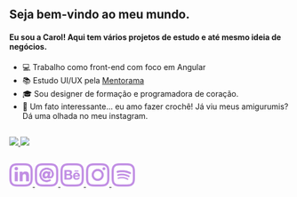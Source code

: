 ## Seja bem-vindo ao meu mundo.
#### Eu sou a __Carol__! Aqui tem vários projetos de estudo e até mesmo ideia de negócios.

- 💻 Trabalho como front-end com foco em Angular
- 📚 Estudo UI/UX pela [Mentorama](https://mentorama.com.br/)
- 🎓 Sou designer de formação e programadora de coração.
- 🤔 Um fato interessante... eu amo fazer crochê! Já viu meus amigurumis? Dá uma olhada no meu instagram.

##

 <div id="git-panels" style="display: flex;">
  <a target="_blank" href="https://github.com/mlorac">
  <img height="150em" src="https://github-readme-stats.vercel.app/api?username=mlorac&show_icons=true&theme=material-palenight&include_all_commits=true&count_private=true"/>
  <img height="150em" src="https://github-readme-stats.vercel.app/api/top-langs/?username=mlorac&layout=compact&langs_count=7&theme=material-palenight"/>
</div>

 ##
 
 <div id="socials-buttons">
   <a href="https://www.linkedin.com/in/mlorac" target="_blank" id="linkedin">
    <img src="https://github.com/mlorac/mlorac/blob/main/imgs/linkedin.png" target="_blank" style="width: 3em;">
  </a>
  <a href = "mailto:ana.mlorac@gmail.com" id="email">
   <img src="https://github.com/mlorac/mlorac/blob/main/imgs/email.png" target="_blank" style="width: 3em;">
  </a>
  <a href="https://www.behance.net/mlorac" target="_blank" id="behance">
   <img src="https://github.com/mlorac/mlorac/blob/main/imgs/behance.png" target="_blank" style="width: 3em;">
  </a>
  <a href="https://instagram.com/lorac.gif" target="_blank" id="instagram">
   <img src="https://github.com/mlorac/mlorac/blob/main/imgs/instagram.png" target="_blank" style="width: 3em;">
  </a>
  <a href="https://open.spotify.com/playlist/01ZO7XfQpg1Q0h99ABaIh0?si=48a7ac843a804854" target="_blank" id="spotify">
   <img src="https://github.com/mlorac/mlorac/blob/main/imgs/spotify.png" target="_blank" style="width: 3em;">
  </a>
</div>

